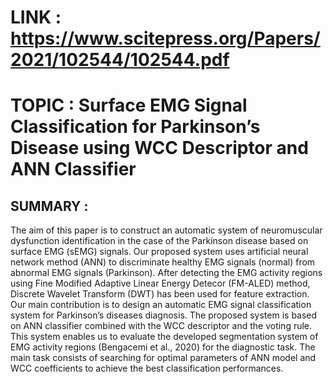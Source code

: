 # LINK : https://www.scitepress.org/Papers/2021/102544/102544.pdf

# TOPIC : Surface EMG Signal Classification for Parkinson’s Disease using WCC Descriptor and ANN Classifier

## SUMMARY :
The aim of this paper is to construct an automatic system of neuromuscular dysfunction identification in the case of the Parkinson disease based on surface EMG (sEMG) signals. Our proposed system uses artificial neural network method (ANN) to discriminate healthy EMG signals (normal) from abnormal EMG signals (Parkinson). After detecting the EMG activity regions using Fine Modified Adaptive Linear Energy Detecor (FM-ALED) method, Discrete Wavelet Transform (DWT) has been used for feature extraction.
Our main contribution is to design an automatic EMG signal classification system for Parkinson’s diseases diagnosis. The proposed system is based on ANN classifier combined with the WCC descriptor and the voting rule. This system enables us to evaluate the developed segmentation system of EMG activity regions (Bengacemi et al., 2020) for the diagnostic task. The main task consists of searching for optimal parameters of ANN model and WCC coefficients to achieve the best classification performances.
